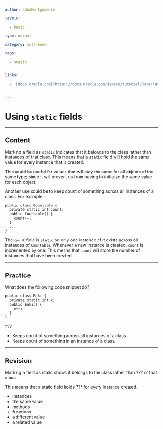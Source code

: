 ```yaml
---
author: adamMontgomerie

levels:

  - basic

type: normal

category: must-know

tags:

  - static


links:

  - '[docs.oracle.com](https://docs.oracle.com/javase/tutorial/java/javaOO/classvars.html){website}'


---
```


# Using `static` fields

---

## Content

Marking a field as `static` indicates that it belongs to the class rather than instances of that class. This means that a `static` field will hold the same value for every instance that is created.

This could be useful for values that will stay the same for all objects of the same type; since it will prevent us from having to initialize the same value for each object.

Another use could be to keep count of something across all instances of a class. For example:

```
public class Countable {
  private static int count;
  public Countable() {
    count++;
  }
  ...
}
```

The `count` field is `static` so only one instance of it exists across all instances of `Countable`. Whenever a new instance is created, `count` is incremented by one. This means that `count` will store the number of instances that have been created.

---

## Practice

What does the following code snippet do?

```
public class Enki {
  private static int x;
  public Enki() {
    x++;
  }
}
```

???

- Keeps count of something across all instances of a class.
- Keeps count of something in an instance of a class.

---

## Revision

Marking a field as static shows it belongs to the class rather than ??? of that class.

This means that a static field holds ??? for every instance created.

- instances
- the same value
- methods
- functions
- a different value
- a related value
